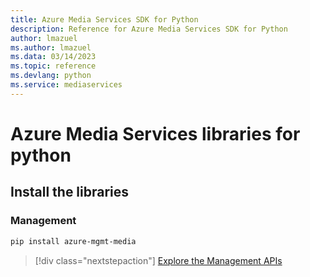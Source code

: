 ```yaml
---
title: Azure Media Services SDK for Python
description: Reference for Azure Media Services SDK for Python
author: lmazuel
ms.author: lmazuel
ms.data: 03/14/2023
ms.topic: reference
ms.devlang: python
ms.service: mediaservices
---
```

# Azure Media Services libraries for python

## Install the libraries


### Management

```bash
pip install azure-mgmt-media
```
> [!div class="nextstepaction"]
> [Explore the Management APIs](/python/api/overview/azure/mediaservices/management)